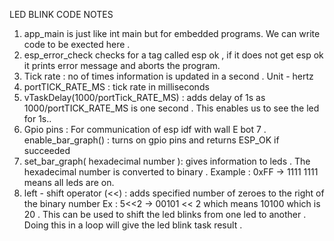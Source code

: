 LED BLINK CODE NOTES 

1. app_main is just like int main but for embedded programs. We can write code to be exected here .
2. esp_error_check checks for a tag called esp ok , if it does not get esp ok it prints
error message and aborts the program.
3. Tick rate : no of times information is updated in a second . Unit - hertz
4. portTICK_RATE_MS : tick rate in milliseconds 
5. vTaskDelay(1000/portTick_RATE_MS) : adds delay of 1s as 1000/portTICK_RATE_MS is one second . This enables us to see the led for 1s..
6. Gpio pins : For communication of esp idf with wall E bot
7 . enable_bar_graph() : turns on gpio pins and returns ESP_OK if succeeded 
8. set_bar_graph( hexadecimal number ): gives information to leds . The hexadecimal number is converted to binary . Example : 0xFF → 1111 1111 means all leds are on.
9. left - shift operator (<<) : adds specified number of zeroes  to the right of the binary number Ex : 5<<2 → 00101 << 2 which means 10100 which is 20 .
This can be used to shift the led blinks from one led to another . Doing this in a loop will give the led blink task result . 

